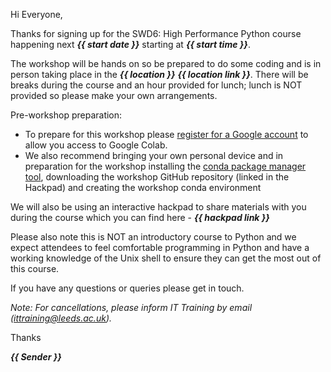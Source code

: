 Hi Everyone,

Thanks for signing up for the SWD6: High Performance Python course happening next ***{{ start date }}*** starting at ***{{ start time }}***.

The workshop will be hands on so be prepared to do some coding and is in person taking place in the ***{{ location }}*** ***{{ location link }}***. There will be breaks during the course and an hour provided for lunch; lunch is NOT provided so please make your own arrangements. 

Pre-workshop preparation: 
- To prepare for this workshop please [register for a Google account](https://accounts.google.com/signup) to allow you access to Google Colab. 
- We also recommend bringing your own personal device and in preparation for the workshop installing the [conda package manager tool](https://docs.conda.io/en/latest/miniconda.html), downloading the workshop GitHub repository (linked in the Hackpad) and creating the workshop conda environment 

We will also be using an interactive hackpad to share materials with you during the course which you can find here - ***{{ hackpad link }}***

Please also note this is NOT an introductory course to Python and we expect attendees to feel comfortable programming in Python and have a working knowledge of the Unix shell to ensure they can get the most out of this course.

If you have any questions or queries please get in touch.

*Note: For cancellations, please inform IT Training by email (ittraining@leeds.ac.uk).*

Thanks

***{{ Sender }}***
